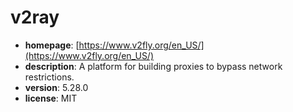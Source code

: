 # v2ray

- **homepage**: [https://www.v2fly.org/en_US/](https://www.v2fly.org/en_US/)
- **description**: A platform for building proxies to bypass network restrictions.
- **version**: 5.28.0
- **license**: MIT

